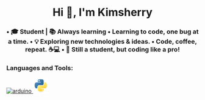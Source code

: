 <h1 align="center">Hi 👋, I'm Kimsherry</h1>

<h3 align="center">• 🎓 Student | 📚 Always learning • Learning to code, one bug at a time. • 💡 Exploring new technologies & ideas. • Code, coffee, repeat. ☕💻 • 📖 Still a student, but coding like a pro!</h3>



<h3 align="left">Languages and Tools:</h3>
<p align="left"> <a href="https://www.arduino.cc/" target="_blank" rel="noreferrer"> <img src="https://cdn.worldvectorlogo.com/logos/arduino-1.svg" alt="arduino" width="40" height="40"/> </a> <a href="https://www.python.org" target="_blank" rel="noreferrer"> <img src="https://raw.githubusercontent.com/devicons/devicon/master/icons/python/python-original.svg" alt="python" width="40" height="40"/> </a> </p>
